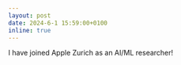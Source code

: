 ```yaml
---
layout: post
date: 2024-6-1 15:59:00+0100
inline: true
---
```


I have joined Apple Zurich as an AI/ML researcher!
